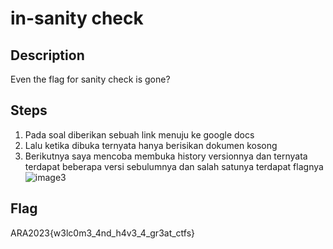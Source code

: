 # in-sanity check
## Description
Even the flag for sanity check is gone?

## Steps
1. Pada soal diberikan sebuah link menuju ke google docs
2. Lalu ketika dibuka ternyata hanya berisikan dokumen kosong
3. Berikutnya saya mencoba membuka history versionnya dan ternyata terdapat beberapa versi sebulumnya dan salah satunya terdapat flagnya
![image3](https://user-images.githubusercontent.com/123644468/226795481-fafe1dc2-eb62-4c20-b5cf-a3fc79dc87e5.png)

## Flag
ARA2023{w3lc0m3_4nd_h4v3_4_gr3at_ctfs}
